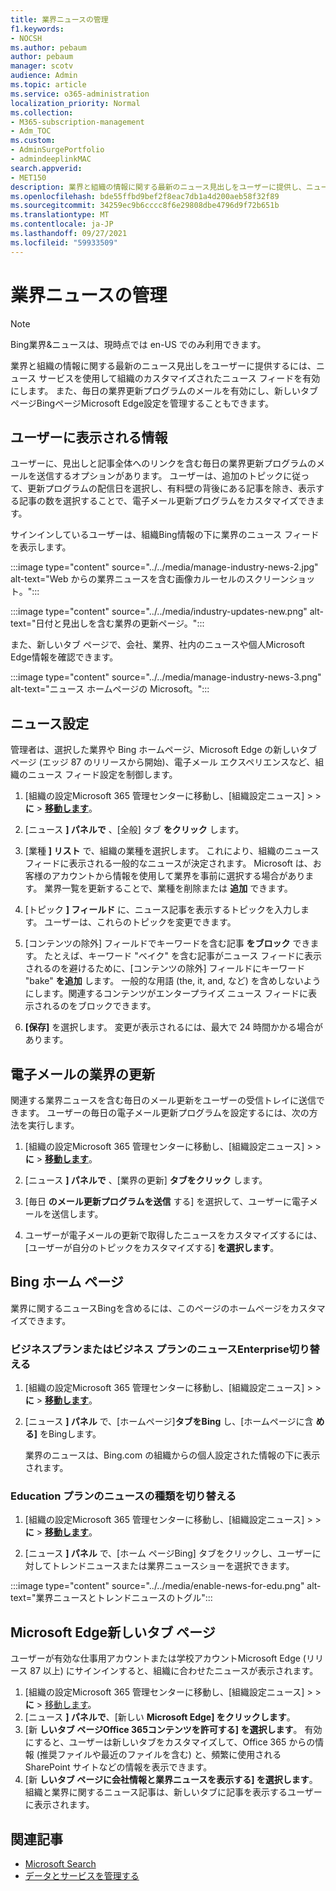 ```yaml
---
title: 業界ニュースの管理
f1.keywords:
- NOCSH
ms.author: pebaum
author: pebaum
manager: scotv
audience: Admin
ms.topic: article
ms.service: o365-administration
localization_priority: Normal
ms.collection:
- M365-subscription-management
- Adm_TOC
ms.custom:
- AdminSurgePortfolio
- admindeeplinkMAC
search.appverid:
- MET150
description: 業界と組織の情報に関する最新のニュース見出しをユーザーに提供し、ニュース サービスを使用して組織のカスタマイズされたニュース フィードを有効にします。
ms.openlocfilehash: bde55ffbd9bef2f8eac7db1a4d200aeb58f32f89
ms.sourcegitcommit: 34259ec9b6cccc8f6e29808dbe4796d9f72b651b
ms.translationtype: MT
ms.contentlocale: ja-JP
ms.lasthandoff: 09/27/2021
ms.locfileid: "59933509"
---
```

# <a name="manage-industry-news"></a>業界ニュースの管理

> [!NOTE] 
> Bing業界&ニュースは、現時点では en-US でのみ利用できます。

業界と組織の情報に関する最新のニュース見出しをユーザーに提供するには、ニュース サービスを使用して組織のカスタマイズされたニュース フィードを有効にします。 また、毎日の業界更新プログラムのメールを有効にし、新しいタブ ページBingページMicrosoft Edge設定を管理することもできます。

## <a name="what-your-users-will-see"></a>ユーザーに表示される情報

ユーザーに、見出しと記事全体へのリンクを含む毎日の業界更新プログラムのメールを送信するオプションがあります。 ユーザーは、追加のトピックに従って、更新プログラムの配信日を選択し、有料壁の背後にある記事を除き、表示する記事の数を選択することで、電子メール更新プログラムをカスタマイズできます。

サインインしているユーザーは、組織Bing情報の下に業界のニュース フィードを表示します。

:::image type="content" source="../../media/manage-industry-news-2.jpg" alt-text="Web からの業界ニュースを含む画像カルーセルのスクリーンショット。":::

:::image type="content" source="../../media/industry-updates-new.png" alt-text="日付と見出しを含む業界の更新ページ。":::

また、新しいタブ ページで、会社、業界、社内のニュースや個人Microsoft Edge情報を確認できます。

:::image type="content" source="../../media/manage-industry-news-3.png" alt-text="ニュース ホームページの Microsoft。":::

## <a name="news-settings"></a>ニュース設定

管理者は、選択した業界や Bing ホームページ、Microsoft Edge の新しいタブ ページ (エッジ 87 のリリースから開始)、電子メール エクスペリエンスなど、組織のニュース フィード設定を制御します。 

1. [組織の設定Microsoft 365 管理センターに移動し、[組織設定ニュース]  >    >  **に**  >  [**移動します**](https://admin.microsoft.com/adminportal/home?#/Settings/Services/:/Settings/L1/BingNews)。

1. [ニュース **] パネルで** 、[全般] タブ **をクリック** します。

1. [業種 **] リスト** で、組織の業種を選択します。 これにより、組織のニュース フィードに表示される一般的なニュースが決定されます。 Microsoft は、お客様のアカウントから情報を使用して業界を事前に選択する場合があります。 業界一覧を更新することで、業種を削除または **追加** できます。

1. [トピック **] フィールド** に、ニュース記事を表示するトピックを入力します。 ユーザーは、これらのトピックを変更できます。

1. [コンテンツの除外] フィールドでキーワードを含む記事 **をブロック** できます。 たとえば、キーワード "ベイク" を含む記事がニュース フィードに表示されるのを避けるために、[コンテンツの除外] フィールドにキーワード "bake" **を追加** します。 一般的な用語 (the, it, and, など) を含めしないようにします。関連するコンテンツがエンタープライズ ニュース フィードに表示されるのをブロックできます。

1. **[保存]** を選択します。 変更が表示されるには、最大で 24 時間かかる場合があります。

## <a name="industry-updates-in-email"></a>電子メールの業界の更新

関連する業界ニュースを含む毎日のメール更新をユーザーの受信トレイに送信できます。 ユーザーの毎日の電子メール更新プログラムを設定するには、次の方法を実行します。

1. [組織の設定Microsoft 365 管理センターに移動し、[組織設定ニュース]  >    >  **に**  >  [**移動します**](https://admin.microsoft.com/adminportal/home?#/Settings/Services/:/Settings/L1/BingNews)。 

1. [ニュース **] パネルで** 、[業界の更新] **タブをクリック** します。 
1. [毎日 **のメール更新プログラムを送信** する] を選択して、ユーザーに電子メールを送信します。
1. ユーザーが電子メールの更新で取得したニュースをカスタマイズするには、[ユーザーが自分のトピックをカスタマイズする] **を選択します**。

## <a name="bing-homepage"></a>Bing ホーム ページ

業界に関するニュースBingを含めるには、このページのホームページをカスタマイズできます。

### <a name="toggle-news-for-business-or-enterprise-plans"></a>ビジネスプランまたはビジネス プランのニュースEnterprise切り替える

1. [組織の設定Microsoft 365 管理センターに移動し、[組織設定ニュース]  >    >  **に**  >  [**移動します**](https://admin.microsoft.com/adminportal/home?#/Settings/Services/:/Settings/L1/BingNews)。

1. [ニュース **] パネル** で、[ホームページ]**タブをBing** し、[ホームページに含 **める]** をBingします。

    業界のニュースは、Bing.com の組織からの個人設定された情報の下に表示されます。

### <a name="toggle-news-types-for-education-plans"></a>Education プランのニュースの種類を切り替える

1. [組織の設定Microsoft 365 管理センターに移動し、[組織設定ニュース]  >    >  **に**  >  [**移動します**](https://admin.microsoft.com/adminportal/home?#/Settings/Services/:/Settings/L1/BingNews)。

1. [ニュース **] パネル** で、[ホーム ページBing] タブをクリックし、ユーザーに対してトレンドニュースまたは業界ニュースショーを選択できます。 

:::image type="content" source="../../media/enable-news-for-edu.png" alt-text="業界ニュースとトレンドニュースのトグル":::

## <a name="microsoft-edge-new-tab-page"></a>Microsoft Edge新しいタブ ページ

ユーザーが有効な仕事用アカウントまたは学校アカウントMicrosoft Edge (リリース 87 以上) にサインインすると、組織に合わせたニュースが表示されます。

1. [組織の設定Microsoft 365 管理センターに移動し、[組織設定ニュース]  >    >  **に**  >  [移動します](https://admin.microsoft.com/adminportal/home?#/Settings/Services/:/Settings/L1/BingNews)。
2. [ニュース **] パネルで**、[新しい **Microsoft Edge] をクリックします**。
3. [新 **しいタブ ページOffice 365コンテンツを許可する] を選択します**。 有効にすると、ユーザーは新しいタブをカスタマイズして、Office 365 からの情報 (推奨ファイルや最近のファイルを含む) と、頻繁に使用される SharePoint サイトなどの情報を表示できます。
4. [新 **しいタブ ページに会社情報と業界ニュースを表示する] を選択します**。 組織と業界に関するニュース記事は、新しいタブに記事を表示するユーザーに表示されます。

## <a name="related-articles"></a>関連記事

- 
  [Microsoft Search](/microsoftsearch/)
- [データとサービスを管理する](./index.yml)